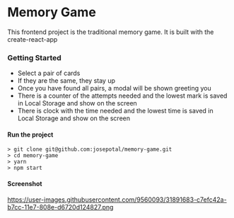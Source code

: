 # Memory Game

This frontend project is the traditional memory game. It is built with the create-react-app

### Getting Started
- Select a pair of cards
- If they are the same, they stay up
- Once you have found all pairs, a modal will be shown greeting you
- There is a counter of the attempts needed and the lowest mark is saved in Local Storage and show on the screen
- There is clock with the time needed and the lowest time is saved in Local Storage and show on the screen

#### Run the project

```
> git clone git@github.com:josepotal/memory-game.git
> cd memory-game
> yarn
> npm start
```

#### Screenshot
https://user-images.githubusercontent.com/9560093/31891683-c7efc42a-b7cc-11e7-808e-d6720d124827.png

